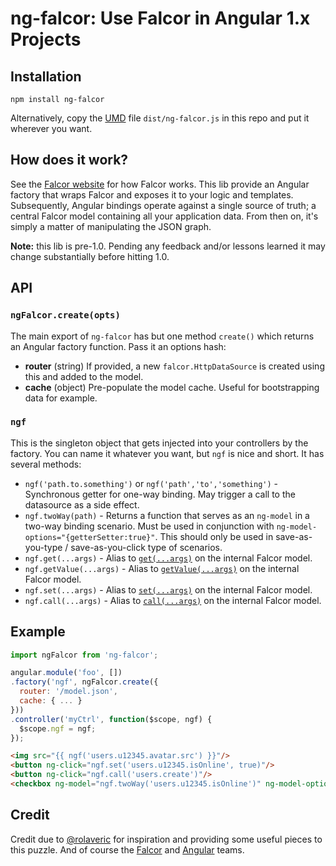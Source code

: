 # ng-falcor: Use Falcor in Angular 1.x Projects

## Installation

```
npm install ng-falcor
```

Alternatively, copy the [UMD](https://github.com/umdjs/umd) file `dist/ng-falcor.js` in this repo and put it wherever you want.

## How does it work?

See the [Falcor website](https://netflix.github.io/falcor/) for how Falcor works.
This lib provide an Angular factory that wraps Falcor and exposes it to your logic and templates.
Subsequently, Angular bindings operate against a single source of truth; a central Falcor model containing all your application data.
From then on, it's simply a matter of manipulating the JSON graph.

**Note:** this lib is pre-1.0.
Pending any feedback and/or lessons learned it may change substantially before hitting 1.0.

## API

### `ngFalcor.create(opts)`

The main export of `ng-falcor` has but one method `create()` which returns an Angular factory function.
Pass it an options hash:

 * **router** (string) If provided, a new `falcor.HttpDataSource` is created using this and added to the model.
 * **cache** (object) Pre-populate the model cache. Useful for bootstrapping data for example.

### `ngf`

This is the singleton object that gets injected into your controllers by the factory.
You can name it whatever you want, but `ngf` is nice and short.
It has several methods:

 * `ngf('path.to.something')` or `ngf('path','to','something')` - Synchronous getter for one-way binding. May trigger a call to the datasource as a side effect.
 * `ngf.twoWay(path)` - Returns a function that serves as an `ng-model` in a two-way binding scenario. Must be used in conjunction with `ng-model-options="{getterSetter:true}"`. This should only be used in save-as-you-type / save-as-you-click type of scenarios.
 * `ngf.get(...args)` - Alias to [`get(...args)`](https://netflix.github.io/falcor/doc/Model.html#get) on the internal Falcor model.
 * `ngf.getValue(...args)` - Alias to [`getValue(...args)`](https://netflix.github.io/falcor/doc/Model.html) on the internal Falcor model.
 * `ngf.set(...args)` - Alias to [`set(...args)`](https://netflix.github.io/falcor/doc/Model.html#set) on the internal Falcor model.
 * `ngf.call(...args)` - Alias to [`call(...args)`](https://netflix.github.io/falcor/doc/Model.html#call) on the internal Falcor model.

## Example

```js
import ngFalcor from 'ng-falcor';

angular.module('foo', [])
.factory('ngf', ngFalcor.create({
  router: '/model.json',
  cache: { ... }
}))
.controller('myCtrl', function($scope, ngf) {
  $scope.ngf = ngf;
});
```

```html
<img src="{{ ngf('users.u12345.avatar.src') }}"/>
<button ng-click="ngf.set('users.u12345.isOnline', true)"/>
<button ng-click="ngf.call('users.create')"/>
<checkbox ng-model="ngf.twoWay('users.u12345.isOnline')" ng-model-options="{ getterSetter: true }"/>
```

## Credit

Credit due to [@rolaveric](https://github.com/rolaveric/angular-falcor) for inspiration and providing some useful pieces to this puzzle. And of course the [Falcor](https://netflix.github.io/falcor/) and [Angular](https://angularjs.org/) teams.
